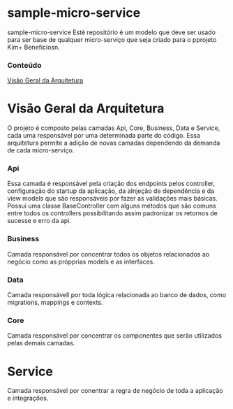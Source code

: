 # sample-micro-service
sample-micro-service
Esté repositório é um modelo que deve ser usado para ser base de qualquer micro-serviço que seja criado para o pprojeto Kim+ Benefíciosn.

### Conteúdo
[Visão Geral da Arquitetura](#visao-geral-da-arquitetura)

# Visão Geral da Arquitetura
O projeto é composto pelas camadas Api, Core, Business, Data e Service, cada uma responsável por uma determinada parte do código. Essa arquitetura permite a adição de novas camadas dependendo da demanda de cada micro-serviço.

### Api
Essa camada é  responsável pela criação dos endpoints pelos controller, configuração do startup da aplicação, da aInjeção de dependência e da view models que são responsáveis por fazer as validações mais básicas.
Possui uma classe BaseController com alguns métodos que são comuns entre todos os controllers possibilitando assim padronizar os retornos de sucesse e erro da api.

### Business
Camada responsável por concentrar todos os objetos relacionados ao negócio como as própprias models e as interfaces.

### Data
Camada responsávell por toda lógica relacionada ao banco de dados, como migrations, mappings e contexts.

### Core
Camada responsável por concentrar os componentes que serão utilizados pelas demais camadas.

##
# Service
Camada responsável por conentrar a regra de negócio de toda a aplicação e integrações.

